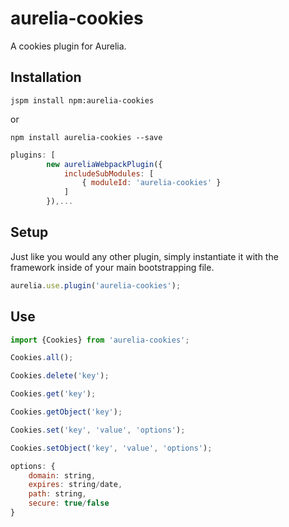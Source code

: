 # aurelia-cookies
A cookies plugin for Aurelia.

## Installation
``` shell
jspm install npm:aurelia-cookies
```

or

``` shell
npm install aurelia-cookies --save
```

``` webpack.config.js
plugins: [
		new aureliaWebpackPlugin({
			includeSubModules: [
				{ moduleId: 'aurelia-cookies' }
			]
		}),...
```

## Setup
Just like you would any other plugin, simply instantiate it with the framework inside of your main bootstrapping file.

``` javascript
aurelia.use.plugin('aurelia-cookies');
```

## Use
``` javascript
import {Cookies} from 'aurelia-cookies';

Cookies.all();

Cookies.delete('key');

Cookies.get('key');

Cookies.getObject('key');

Cookies.set('key', 'value', 'options');

Cookies.setObject('key', 'value', 'options');

options: {
    domain: string,
    expires: string/date,
    path: string,
    secure: true/false
}
```
